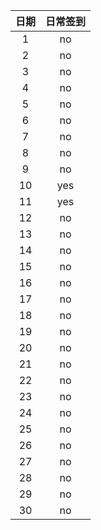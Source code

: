 | 日期 | 日常签到 |
| :--: | :------: |
|  1   |   no     |
|  2   |   no     |
|  3   |   no     |
|  4   |   no     |
|  5   |   no     |
|  6   |   no     |
|  7   |   no     |
|  8   |   no     |
|  9   |   no     |
|  10  |   yes    |
|  11  |   yes    |
|  12  |   no     |
|  13  |   no     |
|  14  |   no     |
|  15  |   no     |
|  16  |   no     |
|  17  |   no     |
|  18  |   no     |
|  19  |   no     |
|  20  |   no     |
|  21  |   no     |
|  22  |   no     |
|  23  |   no     |
|  24  |   no     |
|  25  |   no     |
|  26  |   no     |
|  27  |   no     |
|  28  |   no     |
|  29  |   no     |
|  30  |   no     |
